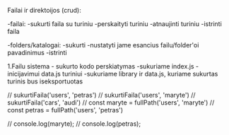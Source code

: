 Failai ir direktoijos (crud):

-failai:
-sukurti faila su turiniu
-perskaityti turiniu
-atnaujinti turiniu
-istrinti faila

-folders/katalogai:
-sukurti
-nustatyti jame esancius failu/folder'oi pavadinimus
-istrinti

1.Failu sistema - sukurto kodo perskiatymas
-sukuriame index.js - inicijavimui data.js turiniui
-sukuriame library ir data.js, kuriame sukurtas turinis bus iseksportuotas

// sukurtiFaila('users', 'petras')
// sukurtiFaila('users', 'maryte')
// sukurtiFaila('cars', 'audi')
// const maryte = fullPath('users', 'maryte')
// const petras = fullPath('users', 'petras')

// console.log(maryte);
// console.log(petras);
